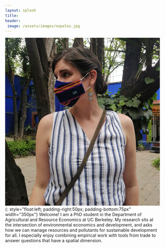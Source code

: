 ```yaml
---
layout: splash 
title: 
header:
 image: /assets/images/nopales.jpg
---
```


![image](/assets/images/side-portrait.jpeg){: style="float:left; padding-right:50px; padding-bottom:75px" width="350px"} 
Welcome! I am a PhD student in the Department of Agricultural and Resource Economics at UC Berkeley. My research sits at the intersection of environmental economics and development, and asks how we can manage resources and pollutants for sustainable development for all. I especially enjoy combining empirical work with tools from trade to answer questions that have a spatial dimension.



